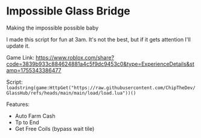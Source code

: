 # Impossible Glass Bridge

Making the impossible possible baby

I made this script for fun at 3am. 
It's not the best, but if it gets attention I'll update it.

Game Link:
https://www.roblox.com/share?code=3839b933c884624881a4c5f9dc9453c0&type=ExperienceDetails&stamp=1755343386477

Script:
```loadstring(game:HttpGet("https://raw.githubusercontent.com/ChipTheDev/GlassHub/refs/heads/main/main/load/load.lua"))()```

Features:
- Auto Farm Cash
- Tp to End
- Get Free Coils (bypass wait tile)
